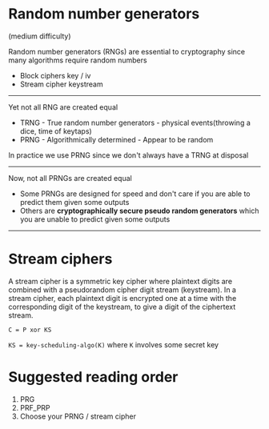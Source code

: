 
# Random number generators
(medium difficulty)

Random number generators (RNGs) are essential to cryptography since many algorithms require random numbers
- Block ciphers key / iv
- Stream cipher keystream

--- 

Yet not all RNG are created equal
- TRNG - True random number generators - physical events(throwing a dice, time of keytaps)
- PRNG - Algorithmically determined - Appear to be random

In practice we use PRNG since we don't always have a TRNG at disposal

--- 

Now, not all PRNGs are created equal
- Some PRNGs are designed for speed and don't care if you are able to predict them given some outputs
- Others are **cryptographically secure pseudo random generators** which you are unable to predict given some outputs

---

# Stream ciphers
A stream cipher is a symmetric key cipher where plaintext digits are combined with a pseudorandom cipher digit stream (keystream). In a stream cipher, each plaintext digit is encrypted one at a time with the corresponding digit of the keystream, to give a digit of the ciphertext stream.

`C = P xor KS`

`KS = key-scheduling-algo(K)` where `K` involves some secret key

# Suggested reading order
1. PRG
2. PRF_PRP
3. Choose your PRNG / stream cipher